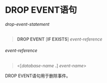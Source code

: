 # DROP EVENT语句

###### drop-event-statement
> **DROP EVENT** [**IF EXISTS**] *event-reference*

###### event-reference
> <[*database-name* **.**] *event-name*>

DROP EVENT语句用于删除事件。